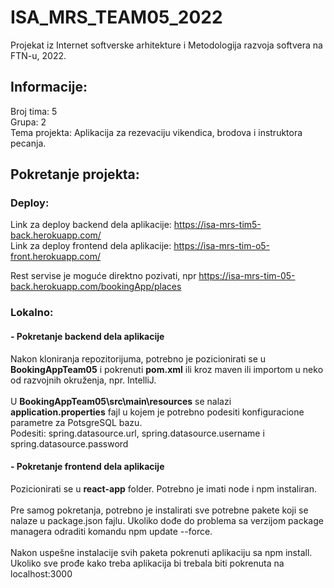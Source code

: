 # ISA_MRS_TEAM05_2022

Projekat iz Internet softverske arhitekture i Metodologija razvoja softvera na FTN-u, 2022.

## Informacije:
Broj tima: 5 <br/>
Grupa:     2 <br/>
Tema projekta: Aplikacija za rezevaciju vikendica, brodova i instruktora pecanja. <br/>

## Pokretanje projekta:

### Deploy:
Link za deploy backend dela aplikacije: https://isa-mrs-tim5-back.herokuapp.com/ <br/>
Link za deploy frontend dela aplikacije: https://isa-mrs-tim-o5-front.herokuapp.com/

Rest servise je moguće direktno pozivati, npr https://isa-mrs-tim-05-back.herokuapp.com/bookingApp/places <br/>

### Lokalno:

#### - Pokretanje backend dela aplikacije
Nakon kloniranja repozitorijuma, potrebno je pozicionirati se u <b>BookingAppTeam05</b> i pokrenuti <b>pom.xml</b> ili kroz maven ili importom u neko od razvojnih okruženja, npr. IntelliJ.<br/><br/>
U <b>BookingAppTeam05\src\main\resources</b> se nalazi <b>application.properties</b> fajl u kojem je potrebno podesiti konfiguracione parametre za PotsgreSQL bazu.<br/>
Podesiti: spring.datasource.url, spring.datasource.username i spring.datasource.password

#### - Pokretanje frontend dela aplikacije
Pozicionirati se u <b>react-app</b> folder. Potrebno je imati node i npm instaliran.
<br>
<br>
Pre samog pokretanja, potrebno je instalirati sve potrebne pakete koji se nalaze u package.json fajlu. Ukoliko dođe do problema sa verzijom package managera odraditi komandu npm update --force.
<br/>
<br/>
Nakon uspešne instalacije svih paketa pokrenuti aplikaciju sa npm install. Ukoliko sve prođe kako treba aplikacija bi trebala biti pokrenuta na localhost:3000


